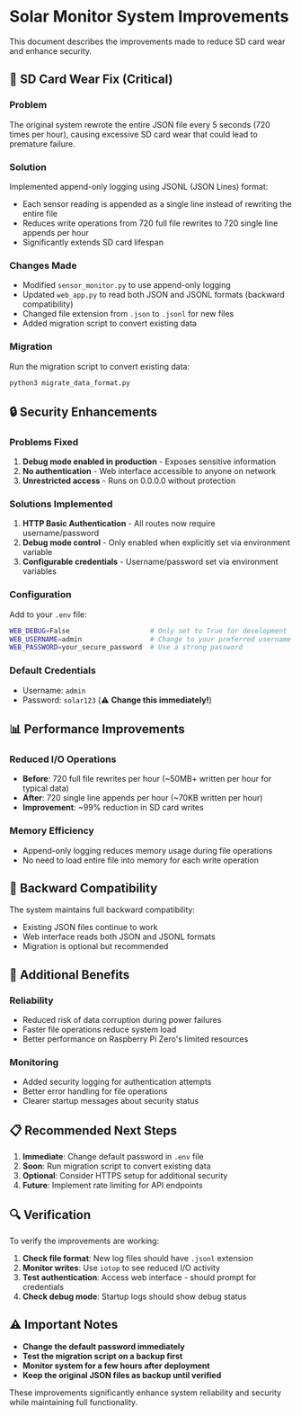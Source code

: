 # Solar Monitor System Improvements

This document describes the improvements made to reduce SD card wear and enhance security.

## 🔧 SD Card Wear Fix (Critical)

### Problem
The original system rewrote the entire JSON file every 5 seconds (720 times per hour), causing excessive SD card wear that could lead to premature failure.

### Solution
Implemented append-only logging using JSONL (JSON Lines) format:
- Each sensor reading is appended as a single line instead of rewriting the entire file
- Reduces write operations from 720 full file rewrites to 720 single line appends per hour
- Significantly extends SD card lifespan

### Changes Made
- Modified `sensor_monitor.py` to use append-only logging
- Updated `web_app.py` to read both JSON and JSONL formats (backward compatibility)
- Changed file extension from `.json` to `.jsonl` for new files
- Added migration script to convert existing data

### Migration
Run the migration script to convert existing data:
```bash
python3 migrate_data_format.py
```

## 🔒 Security Enhancements

### Problems Fixed
1. **Debug mode enabled in production** - Exposes sensitive information
2. **No authentication** - Web interface accessible to anyone on network
3. **Unrestricted access** - Runs on 0.0.0.0 without protection

### Solutions Implemented
1. **HTTP Basic Authentication** - All routes now require username/password
2. **Debug mode control** - Only enabled when explicitly set via environment variable
3. **Configurable credentials** - Username/password set via environment variables

### Configuration
Add to your `.env` file:
```bash
WEB_DEBUG=False                    # Only set to True for development
WEB_USERNAME=admin                 # Change to your preferred username
WEB_PASSWORD=your_secure_password  # Use a strong password
```

### Default Credentials
- Username: `admin`
- Password: `solar123` (⚠️ **Change this immediately!**)

## 📊 Performance Improvements

### Reduced I/O Operations
- **Before**: 720 full file rewrites per hour (~50MB+ written per hour for typical data)
- **After**: 720 single line appends per hour (~70KB written per hour)
- **Improvement**: ~99% reduction in SD card writes

### Memory Efficiency
- Append-only logging reduces memory usage during file operations
- No need to load entire file into memory for each write operation

## 🔄 Backward Compatibility

The system maintains full backward compatibility:
- Existing JSON files continue to work
- Web interface reads both JSON and JSONL formats
- Migration is optional but recommended

## 🚀 Additional Benefits

### Reliability
- Reduced risk of data corruption during power failures
- Faster file operations reduce system load
- Better performance on Raspberry Pi Zero's limited resources

### Monitoring
- Added security logging for authentication attempts
- Better error handling for file operations
- Clearer startup messages about security status

## 📋 Recommended Next Steps

1. **Immediate**: Change default password in `.env` file
2. **Soon**: Run migration script to convert existing data
3. **Optional**: Consider HTTPS setup for additional security
4. **Future**: Implement rate limiting for API endpoints

## 🔍 Verification

To verify the improvements are working:

1. **Check file format**: New log files should have `.jsonl` extension
2. **Monitor writes**: Use `iotop` to see reduced I/O activity
3. **Test authentication**: Access web interface - should prompt for credentials
4. **Check debug mode**: Startup logs should show debug status

## ⚠️ Important Notes

- **Change the default password immediately**
- **Test the migration script on a backup first**
- **Monitor system for a few hours after deployment**
- **Keep the original JSON files as backup until verified**

These improvements significantly enhance system reliability and security while maintaining full functionality.
